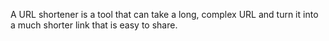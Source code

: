 A URL shortener is a tool that can take a long, complex URL and turn it into a much shorter link that is easy to share.
